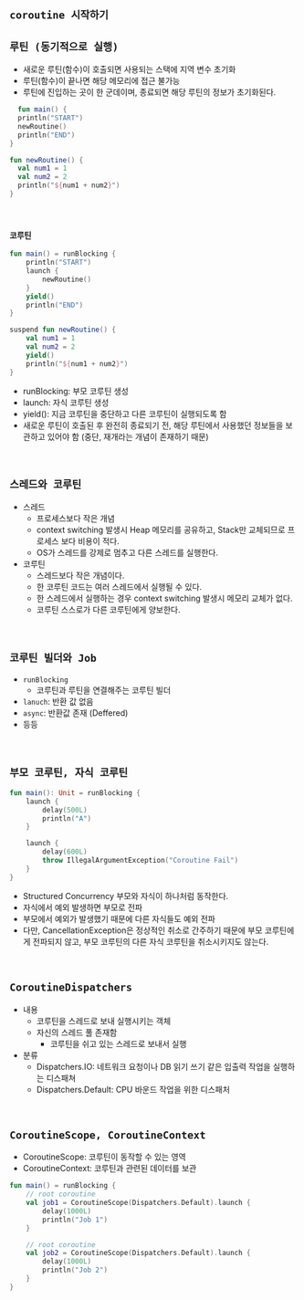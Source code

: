 ## `coroutine 시작하기`

## `루틴 (동기적으로 실행)`

- 새로운 루틴(함수)이 호출되면 사용되는 스택에 지역 변수 초기화
- 루틴(함수)이 끝나면 해당 메모리에 접근 불가능
- 루틴에 진입하는 곳이 한 군데이며, 종료되면 해당 루틴의 정보가 초기화된다.

```kotlin
  fun main() {
  println("START")
  newRoutine()
  println("END")
}

fun newRoutine() {
  val num1 = 1
  val num2 = 2
  println("${num1 + num2}")
}
```

<br>

### `코루틴`

```kotlin
fun main() = runBlocking {
    println("START")
    launch {
        newRoutine()
    }
    yield()
    println("END")
}

suspend fun newRoutine() {
    val num1 = 1
    val num2 = 2
    yield()
    println("${num1 + num2}")
}
```

- runBlocking: 부모 코루틴 생성
- launch: 자식 코루틴 생성
- yield(): 지금 코루틴을 중단하고 다른 코루틴이 실행되도록 함
- 새로운 루틴이 호출된 후 완전히 종료되기 전, 해당 루틴에서 사용했던 정보들을 보관하고 있어야 함 (중단, 재개라는 개념이 존재하기 때문)

<br>

## `스레드와 코루틴`

- 스레드
  - 프로세스보다 작은 개념 
  - context switching 발생시 Heap 메모리를 공유하고, Stack만 교체되므로 프로세스 보다 비용이 적다.
  - OS가 스레드를 강제로 멈추고 다른 스레드를 실행한다.
- 코루틴
  - 스레드보다 작은 개념이다.
  - 한 코루틴 코드는 여러 스레드에서 실행될 수 있다.
  - 한 스레드에서 실행하는 경우 context switching 발생시 메모리 교체가 없다.
  - 코루틴 스스로가 다른 코루틴에게 양보한다.

<br>

## `코루틴 빌더와 Job`

- `runBlocking`
  - 코루틴과 루틴을 연결해주는 코루틴 빌더
- `lanuch`: 반환 값 없음
- `async`: 반환값 존재 (Deffered)
- 등등

<br>

## `부모 코루틴, 자식 코루틴`

```kotlin
fun main(): Unit = runBlocking {
    launch {
        delay(500L)
        println("A")
    }

    launch {
        delay(600L)
        throw IllegalArgumentException("Coroutine Fail")
    }
}
```

- Structured Concurrency 부모와 자식이 하나처럼 동작한다.
- 자식에서 예외 발생하면 부모로 전파
- 부모에서 예외가 발생했기 때문에 다른 자식들도 예외 전파
- 다만, CancellationException은 정상적인 취소로 간주하기 때문에 부모 코루틴에게 전파되지 않고, 부모 코루틴의 다른 자식 코루틴을 취소시키지도 않는다.

<br>

## `CoroutineDispatchers`

- 내용
  - 코루틴을 스레드로 보내 실행시키는 객체 
  - 자신의 스레드 풀 존재함
    - 코루틴을 쉬고 있는 스레드로 보내서 실행
- 분류
  - Dispatchers.IO: 네트워크 요청이나 DB 읽기 쓰기 같은 입출력 작업을 실행하는 디스패쳐
  - Dispatchers.Default: CPU 바운드 작업을 위한 디스패처


<br>

## `CoroutineScope, CoroutineContext`

- CoroutineScope: 코루틴이 동작할 수 있는 영역
- CoroutineContext: 코루틴과 관련된 데이터를 보관

```kotlin
fun main() = runBlocking {
    // root coroutine
    val job1 = CoroutineScope(Dispatchers.Default).launch {
        delay(1000L)
        println("Job 1")
    }

    // root coroutine
    val job2 = CoroutineScope(Dispatchers.Default).launch {
        delay(1000L)
        println("Job 2")
    }
}
```

